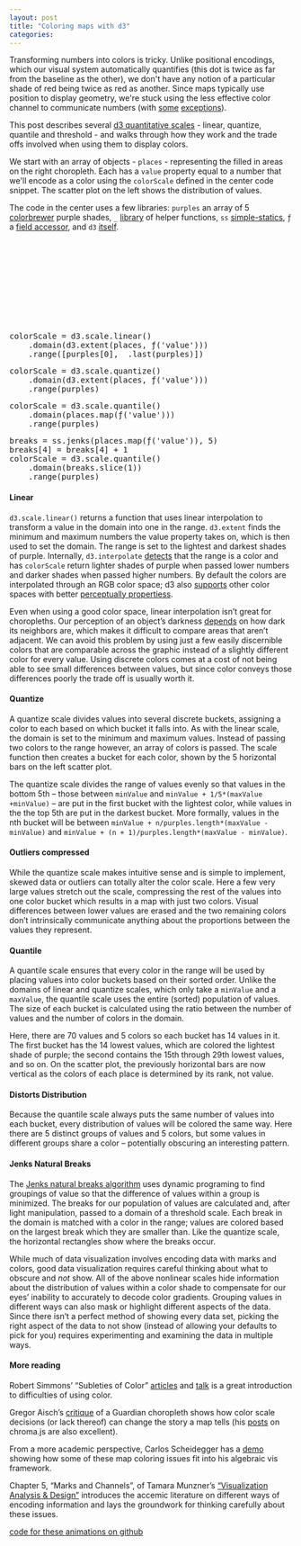 ```yaml
---
layout: post
title: "Coloring maps with d3"
categories: 
---
```


<link rel="stylesheet" type="text/css" href="/javascripts/posts/mapColor/style.css">

Transforming numbers into colors is tricky. Unlike positional encodings, which our visual system automatically quantifies (this dot is twice as far from the baseline as the other), we don't have any notion of a particular shade of red being twice as red as another. Since maps typically use position to display geometry, we're stuck using the less effective color channel to communicate numbers (with [some](http://roadtolarissa.com/population-division-fullscreen.html) [exceptions](bubbles)).

This post describes several [d3 quantitative scales](https://github.com/mbostock/d3/wiki/Quantitative-Scales) - linear, quantize, quantile and threshold - and walks through how they work and the trade offs involved when using them to display colors. 

We start with an array of objects - `places` - representing the filled in areas on the right choropleth. Each has a `value` property equal to a number that we'll encode as a color using the `colorScale` defined in the center code snippet. The scatter plot on the left shows the distribution of values. 

The code in the center uses a few libraries: `purples` an array of 5 [colorbrewer](http://bl.ocks.org/mbostock/5577023) purple shades, `_` [library](https://lodash.com/) of helper functions, `ss` [simple-statics](http://www.macwright.org/simple-statistics/), `ƒ` a [field accessor](http://roadtolarissa.com/blog/2014/06/23/even-fewer-lamdas-with-d3/), and `d3` [itself](http://d3js.org). 

<!-- ####Linear
`d3.scale.linear()` returns a function that uses linear interpolation to transform a value in the domain into one in the range. `d3.extent` finds the minimum and maximum numbers the value property takes on, which is then used to set the domain. The range is set to the lightest and darkest shades of purple. Internally, `d3.interpolate` [detects](https://github.com/mbostock/d3/wiki/Transitions#d3_interpolate) that the range is a color and has `colorScale` return lighter shades of purple when passed lower numbers and darker shades when passed higher numbers. By default the colors are interpolated through an RGB color space; d3 also [supports](https://github.com/mbostock/d3/wiki/Colors#hsl) other color spaces with better [perceptually propertiess](http://www.research.ibm.com/people/l/lloydt/color/color.HTM). 

Even when using a good color space, linear interpolation isn't great for choropleths. Our perception of an object's darkness [depends](http://en.wikipedia.org/wiki/Checker_shadow_illusion) on how dark its neighbors are, which makes it difficult to compare areas that aren't adjacent. We can avoid this problem by using just a few easily discernible colors that are comparable across the graphic instead of a slightly different color for every value. Using discrete colors comes at a cost of not being able to see small differences between values, but since color conveys those differences poorly the trade off is usually worth it. 

####Quantize
A quantize scale divides values into several discrete buckets, assigning a color to each based on which bucket it falls into. As with the linear scale, the domain is set to the minimum and maximum values. Instead of passing two colors to the range however, an array of colors is passed. The scale function then creates a bucket for each color, shown by the 5 horizontal bars on the left scatter plot. 

The quantize scale divides the range of values evenly so that values in the bottom 5th - those between `minValue` and `minValue + 1/5*(maxValue +minValue)` - are put in the first bucket with the lightest color, while values in the the top 5th are put in the darkest bucket. More formally, values in the nth bucket will be between `minValue + n/purples.length*(maxValue - minValue)` and `minValue + (n + 1)/purples.length*(maxValue - minValue)`.  

####Outliers compressed
While the quantize scale makes intuitive sense and is simple to implement, skewed data or outliers can totally alter the color scale. Here a few very large values stretch out the scale, compressing the rest of the values into one color bucket which results in a map with just two colors. Visual differences between lower values are erased and the two remaining colors don't intrinsically communicate anything about the proportions between the values they represent.

####Quantile
A quantile scale ensures that every color in the range will be used by placing values into color buckets based on their sorted order. Unlike the domains of linear and quantize scales, which only take a `minValue` and a `maxValue`, the quantile scale uses the entire (sorted) population of values. The size of each bucket is calculated using the ratio between the number of values and the number of colors in the domain.

Here, there are 70 values and 5 colors so each bucket has 14 values in it. The first bucket has the 14 lowest values, which are colored the lightest shade of purple; the second contains the 15th through 29th lowest values, and so on. On the scatter plot, the previously horizontal bars are now vertical as the colors of each place is determined by its rank, not value.  

####Distorts Distribution
Because the quantile scale always puts the same number of values into each bucket, every distribution of values will be colored the same way. Here there are 5 distinct groups of values and 5 colors, but some values in different groups share a color - potentially obscuring an interesting pattern.

####Jenks Natural Breaks
The [Jenks natural breaks algorithm](tom link) uses dynamic programing to find groupings of value so that the difference of values within a group is minimized. The breaks for our population of values are calculated and, after light manipulation, passed to a domain of a threshold scale. Each break in the domain is matched with a color in the range; values are colored based on the largest break which they are smaller than. Like the quantize scale, the horizontal rectangles show where the breaks occur. 

While much of data visualization involves encoding data with marks and colors, good data visualization requires careful thinking about what to obscure and _not_ show. All of the above nonlinear scales hide information about the distribution of values within a color shade to compensate for our eyes' inability to accurately to decode color gradients. Grouping values in different ways can also mask or highlight different aspects of the data. Since there isn't a perfect method of showing every data set, picking the right aspect of the data to not show (instead of allowing your defaults to pick for you) requires experimenting and examining the data in multiple ways.

####More reading

Robert Simmons' "Subleties of Color" [articles](http://earthobservatory.nasa.gov/blogs/elegantfigures/2013/08/05/subtleties-of-color-part-1-of-6/) and [talk](https://www.youtube.com/watch?v=DjJr8D4Bxjw) is a great introduction to difficulties of using color. 

Gregor Aisch's [critique](https://vis4.net/blog/posts/mastering-multi-hued-color-scales/) of a Guardian choropleth shows how color scale decisions (or lack thereof) can change the story a map tells (his [posts](https://vis4.net/blog/posts/mastering-multi-hued-color-scales/) on chroma.js are also excellent).

From a more academic perspective, Carlos Scheidegger has a [demo](http://algebraicvis.net/2014/11/11/a_primer.html) showing how some of these map coloring issues fit into his algebraic vis framework. 

Chapter 5, "Marks and Channels", of Tamara Munzner's ["Visualization Analysis & Design"](http://www.crcpress.com/product/isbn/9781466508910) introduces the accemic literature on different ways of encoding information and lays the groundwork for thinking carefully about these issues.  

[code for these animations on github](https://github.com/1wheel/roadtolarissa/tree/master/source/javascripts/posts/mapColor)
 -->
<div id='container'>
  <div id='overlay'>
    <svg></svg>
    <div id='color-code'>
      <div id='gradient'>
<pre>
colorScale = d3.scale.linear()
    .domain(d3.extent(places, ƒ('value')))
    .range([purples[0], _.last(purples)])
</pre>
      </div>
      <div id='quantize'>
<pre>
colorScale = d3.scale.quantize()
    .domain(d3.extent(places, ƒ('value')))
    .range(purples)
</pre>
      </div>
      <div id='quantile'>
<pre>
colorScale = d3.scale.quantile()
    .domain(places.map(ƒ('value')))
    .range(purples)
</pre>
      </div>
      <div id='jenks'>
<pre>
breaks = ss.jenks(places.map(ƒ('value')), 5)
breaks[4] = breaks[4] + 1
colorScale = d3.scale.quantile()
    .domain(breaks.slice(1))
    .range(purples)
</pre>
      </div>
    </div>
  </div>
</div>
<div id='overlay-space'></div>

<div class='scroll-section'>
  <h4>Linear</h4>

  <p><code>d3.scale.linear()</code> returns a function that uses linear interpolation to transform a value in the domain into one in the range. <code>d3.extent</code> finds the minimum and maximum numbers the value property takes on, which is then used to set the domain. The range is set to the lightest and darkest shades of purple. Internally, <code>d3.interpolate</code> <a href="https://github.com/mbostock/d3/wiki/Transitions#d3_interpolate">detects</a> that the range is a color and has <code>colorScale</code> return lighter shades of purple when passed lower numbers and darker shades when passed higher numbers. By default the colors are interpolated through an RGB color space; d3 also <a href="https://github.com/mbostock/d3/wiki/Colors#hsl">supports</a> other color spaces with better <a href="http://www.research.ibm.com/people/l/lloydt/color/color.HTM">perceptually propertiess</a>.</p>

  <p>Even when using a good color space, linear interpolation isn&rsquo;t great for choropleths. Our perception of an object&rsquo;s darkness <a href="http://en.wikipedia.org/wiki/Checker_shadow_illusion">depends</a> on how dark its neighbors are, which makes it difficult to compare areas that aren&rsquo;t adjacent. We can avoid this problem by using just a few easily discernible colors that are comparable across the graphic instead of a slightly different color for every value. Using discrete colors comes at a cost of not being able to see small differences between values, but since color conveys those differences poorly the trade off is usually worth it.</p>
</div>

<div class='scroll-section'>
  <h4>Quantize</h4>

  <p>A quantize scale divides values into several discrete buckets, assigning a color to each based on which bucket it falls into. As with the linear scale, the domain is set to the minimum and maximum values. Instead of passing two colors to the range however, an array of colors is passed. The scale function then creates a bucket for each color, shown by the 5 horizontal bars on the left scatter plot.</p>

  <p>The quantize scale divides the range of values evenly so that values in the bottom 5th &ndash; those between <code>minValue</code> and <code>minValue + 1/5*(maxValue +minValue)</code> &ndash; are put in the first bucket with the lightest color, while values in the the top 5th are put in the darkest bucket. More formally, values in the nth bucket will be between <code>minValue + n/purples.length*(maxValue - minValue)</code> and <code>minValue + (n + 1)/purples.length*(maxValue - minValue)</code>.</p>
</div>

<div class='scroll-section'>
  <h4>Outliers compressed</h4>

  <p>While the quantize scale makes intuitive sense and is simple to implement, skewed data or outliers can totally alter the color scale. Here a few very large values stretch out the scale, compressing the rest of the values into one color bucket which results in a map with just two colors. Visual differences between lower values are erased and the two remaining colors don&rsquo;t intrinsically communicate anything about the proportions between the values they represent.</p>
</div>

<div class='scroll-section'>
  <h4>Quantile</h4>

  <p>A quantile scale ensures that every color in the range will be used by placing values into color buckets based on their sorted order. Unlike the domains of linear and quantize scales, which only take a <code>minValue</code> and a <code>maxValue</code>, the quantile scale uses the entire (sorted) population of values. The size of each bucket is calculated using the ratio between the number of values and the number of colors in the domain.</p>

  <p>Here, there are 70 values and 5 colors so each bucket has 14 values in it. The first bucket has the 14 lowest values, which are colored the lightest shade of purple; the second contains the 15th through 29th lowest values, and so on. On the scatter plot, the previously horizontal bars are now vertical as the colors of each place is determined by its rank, not value.</p>
</div>

<div class='scroll-section'>
  <h4>Distorts Distribution</h4>

  <p>Because the quantile scale always puts the same number of values into each bucket, every distribution of values will be colored the same way. Here there are 5 distinct groups of values and 5 colors, but some values in different groups share a color &ndash; potentially obscuring an interesting pattern.</p>
</div>

<div class='scroll-section'>
  <h4>Jenks Natural Breaks</h4>

  <p>The <a href="tom%20link">Jenks natural breaks algorithm</a> uses dynamic programing to find groupings of value so that the difference of values within a group is minimized. The breaks for our population of values are calculated and, after light manipulation, passed to a domain of a threshold scale. Each break in the domain is matched with a color in the range; values are colored based on the largest break which they are smaller than. Like the quantize scale, the horizontal rectangles show where the breaks occur.</p>

  <p>While much of data visualization involves encoding data with marks and colors, good data visualization requires careful thinking about what to obscure and <em>not</em> show. All of the above nonlinear scales hide information about the distribution of values within a color shade to compensate for our eyes&#8217; inability to accurately to decode color gradients. Grouping values in different ways can also mask or highlight different aspects of the data. Since there isn&rsquo;t a perfect method of showing every data set, picking the right aspect of the data to not show (instead of allowing your defaults to pick for you) requires experimenting and examining the data in multiple ways.</p>

  <h4>More reading</h4>

  <p>Robert Simmons&#8217; &ldquo;Subleties of Color&rdquo; <a href="http://earthobservatory.nasa.gov/blogs/elegantfigures/2013/08/05/subtleties-of-color-part-1-of-6/">articles</a> and <a href="https://www.youtube.com/watch?v=DjJr8D4Bxjw">talk</a> is a great introduction to difficulties of using color.</p>

  <p>Gregor Aisch&rsquo;s <a href="https://vis4.net/blog/posts/mastering-multi-hued-color-scales/">critique</a> of a Guardian choropleth shows how color scale decisions (or lack thereof) can change the story a map tells (his <a href="https://vis4.net/blog/posts/mastering-multi-hued-color-scales/">posts</a> on chroma.js are also excellent).</p>

  <p>From a more academic perspective, Carlos Scheidegger has a <a href="http://algebraicvis.net/2014/11/11/a_primer.html">demo</a> showing how some of these map coloring issues fit into his algebraic vis framework.</p>

  <p>Chapter 5, &ldquo;Marks and Channels&rdquo;, of Tamara Munzner&rsquo;s <a href="http://www.crcpress.com/product/isbn/9781466508910">&ldquo;Visualization Analysis &amp; Design&rdquo;</a> introduces the accemic literature on different ways of encoding information and lays the groundwork for thinking carefully about these issues.</p>

  <p><a href="https://github.com/1wheel/roadtolarissa/tree/master/source/javascripts/posts/mapColor">code for these animations on github</a></p>
</div>

<div id='bot-padding'></div>


<script src="/javascripts/libs/d3.4.11.js" type="text/javascript"></script>
<script src="/javascripts/libs/lodash.js" type="text/javascript"></script>
<script src="/javascripts/libs/gscroll-0.1.js" type="text/javascript"></script>
<script src="/javascripts/libs/simple-statistics.js" type="text/javascript"></script>
<script src="/javascripts/posts/negBarTransition/lib.js" type="text/javascript"></script>

<script src="/javascripts/posts/mapColor/script.js" type="text/javascript"></script>
